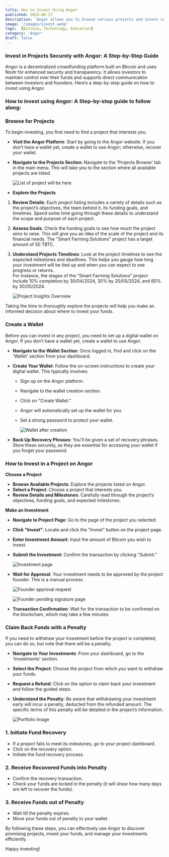 ```yaml
---
title: How to Invest Using Angor
published: 2024-06-17
description: 'Angor allows you to browse various projects and invest securely using Bitcoin. Create a wallet, select a project, submit your investment for approval, and manage your funds with ease.'
image: '/images/invest.webp'
tags:  [Bitcoin, Technology, Education]
category: 'Angor'
draft: false 
---
```

### Invest in Projects Securely with Angor: A Step-by-Step Guide

Angor is a decentralized crowdfunding platform built on Bitcoin and uses Nostr for enhanced security and transparency. It allows investors to maintain control over their funds and supports direct communication between investors and founders. Here’s a step-by-step guide on how to invest using Angor.


### How to invest using Angor: A Step-by-step guide to follow along:

### Browse for Projects

To begin investing, you first need to find a project that interests you.

- **Visit the Angor Platform**: Start by going to the Angor website. If you don’t have a wallet yet, create a wallet to use Angor; otherwise, recover your wallet.

- **Navigate to the Projects Section**: Navigate to the 'Projects Browse' tab in the main menu. This will take you to the section where all available projects are listed.

    ![List of project will be here](./assets/project-list.svg)

- **Explore the Projects**
1. **Review Details**: Each project listing includes a variety of details such as the project’s objectives, the team behind it, its funding goals, and timelines. Spend some time going through these details to understand the scope and purpose of each project.

2. **Assess Goals**: Check the funding goals to see how much the project aims to raise. This will give you an idea of the scale of the project and its financial needs. The "Smart Farming Solutions" project has a target amount of 50 TBTC.
3. **Understand Projects Timelines**: Look at the project timelines to see the expected milestones and deadlines. This helps you gauge how long your investment will be tied up and when you can expect to see progress or returns. <br>For instance, the stages of the "Smart Farming Solutions" project include 10% completion by 30/04/2024, 30% by 20/05/2024, and 60% by 30/05/2024.

    
    ![Project Insights Overview](./assets/project-insider.svg)

Taking the time to thoroughly explore the projects will help you make an informed decision about where to invest your funds.

### Create a Wallet

Before you can invest in any project, you need to set up a digital wallet on Angor. If you don’t have a wallet yet, create a wallet to use Angor.



- **Navigate to the Wallet Section**: Once logged in, find and click on the 'Wallet' section from your dashboard.

- **Create Your Wallet**: Follow the on-screen instructions to create your digital wallet. This typically involves:

    - Sign up on the Angor platform.
    - Navigate to the wallet creation section.
    - Click on "Create Wallet."
    - Angor will automatically set up the wallet for you.
    - Set a strong password to protect your wallet.

        ![Wallet after creation](./assets/wallet-after-creation.svg)

- **Back Up Recovery Phrases**: You’ll be given a set of recovery phrases. Store these securely, as they are essential for accessing your wallet if you forget your password.

### How to Invest in a Project on Angor

**Choose a Project**

- **Browse Available Projects**: Explore the projects listed on Angor.
- **Select a Project**: Choose a project that interests you.
- **Review Details and Milestones**: Carefully read through the project’s objectives, funding goals, and expected milestones.

**Make an Investment**

- **Navigate to Project Page**: Go to the page of the project you selected.
- **Click "Invest"**: Locate and click the "Invest" button on the project page.
- **Enter Investment Amount**: Input the amount of Bitcoin you wish to invest.
- **Submit the Investment**: Confirm the transaction by clicking "Submit."

    ![Investment page](./assets/investment-page.svg)

- **Wait for Approval**: Your investment needs to be approved by the project founder. This is a manual process.

    ![Founder approval request](./assets/founder-page.svg)

    ![Founder pending signature page](./assets/founder-pending-signature.svg)


- **Transaction Confirmation**: Wait for the transaction to be confirmed on the blockchain, which may take a few minutes.

### Claim Back Funds with a Penalty

If you need to withdraw your investment before the project is completed, you can do so, but note that there will be a penalty.

- **Navigate to Your Investments**: From your dashboard, go to the 'Investments' section.
- **Select the Project**: Choose the project from which you want to withdraw your funds.
- **Request a Refund**: Click on the option to claim back your investment and follow the guided steps.
- **Understand the Penalty**: Be aware that withdrawing your investment early will incur a penalty, deducted from the refunded amount. The specific terms of this penalty will be detailed in the project’s information.

    ![Portfolio Image](./assets/invested-portfolio.svg)

### 1. Initiate Fund Recovery

- If a project fails to meet its milestones, go to your project dashboard.
- Click on the recovery option.
- Initiate the fund recovery process.

### 2. Receive Recovered Funds into Penalty

- Confirm the recovery transaction.
- Check your funds are locked in the penalty (it will show how many days are left to recover the funds).

### 3. Receive Funds out of Penalty

- Wait till the penalty expires.
- Move your funds out of penalty to your wallet.


By following these steps, you can effectively use Angor to discover promising projects, invest your funds, and manage your investments efficiently.

Happy investing!